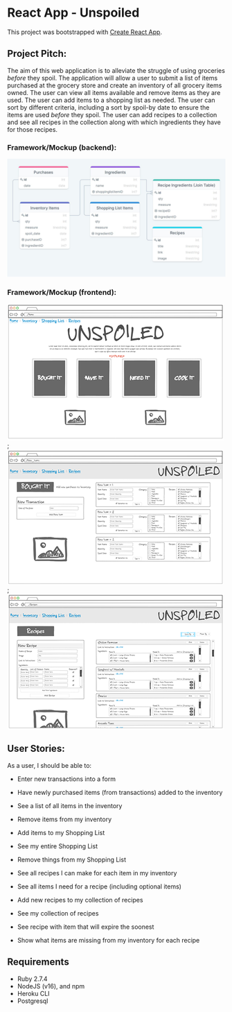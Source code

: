 # React App - Unspoiled

This project was bootstrapped with [Create React App](https://github.com/facebook/create-react-app).

## Project Pitch:
The aim of this web application is to alleviate the struggle of using groceries <em>before</em> they spoil. The application will allow a user to submit a list of items purchased at the grocery store and create an inventory of all grocery items owned. The user can view all items available and remove items as they are used. The user can add items to a shopping list as needed. The user can sort by different criteria, including a sort by spoil-by date to ensure the items are used <em>before</em> they spoil. The user can add recipes to a collection and see all recipes in the collection along with which ingredients they have for those recipes. 

### Framework/Mockup (backend):
![backend](images/unspoiled-backend-diagram-updated.JPG)

### Framework/Mockup (frontend):
![Homepage](images/home_mock.png);
![newitems](images/new_items_mock.png);
![recipes](images/recipes_mock.png)

## User Stories:
As a user, I should be able to:
-	Enter new transactions into a form
-   Have newly purchased items (from transactions) added to the inventory
-	See a list of all items in the inventory
-	Remove items from my inventory

-	Add items to my Shopping List
-	See my entire Shopping List
-	Remove things from my Shopping List
-	See all recipes I can make for each item in my inventory
-	See all items I need for a recipe (including optional items)

-	Add new recipes to my collection of recipes
-	See my collection of recipes
-	See recipe with item that will expire the soonest
-	Show what items are missing from my inventory for each recipe

## Requirements

- Ruby 2.7.4
- NodeJS (v16), and npm
- Heroku CLI
- Postgresql